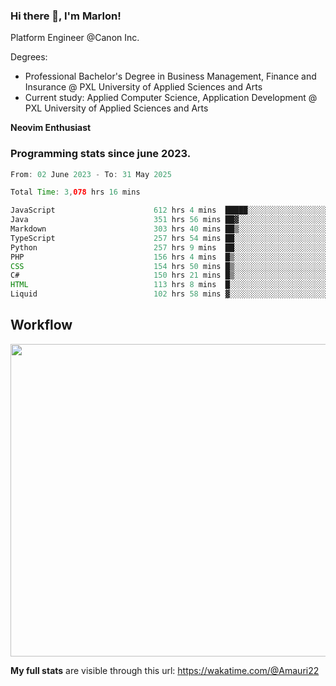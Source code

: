 
### Hi there 👋, I'm Marlon!

Platform Engineer @Canon Inc.

Degrees: 
- Professional Bachelor's Degree in Business Management, Finance and Insurance @ PXL University of Applied Sciences and Arts
- Current study: Applied Computer Science, Application Development @ PXL University of Applied Sciences and Arts

**Neovim Enthusiast**

### Programming stats since june 2023.
<!--START_SECTION:waka-->

```java
From: 02 June 2023 - To: 31 May 2025

Total Time: 3,078 hrs 16 mins

JavaScript                      612 hrs 4 mins  █████░░░░░░░░░░░░░░░░░░░░   19.44 %
Java                            351 hrs 56 mins ██▓░░░░░░░░░░░░░░░░░░░░░░   11.18 %
Markdown                        303 hrs 40 mins ██▒░░░░░░░░░░░░░░░░░░░░░░   09.65 %
TypeScript                      257 hrs 54 mins ██░░░░░░░░░░░░░░░░░░░░░░░   08.19 %
Python                          257 hrs 9 mins  ██░░░░░░░░░░░░░░░░░░░░░░░   08.17 %
PHP                             156 hrs 4 mins  █▒░░░░░░░░░░░░░░░░░░░░░░░   04.96 %
CSS                             154 hrs 50 mins █▒░░░░░░░░░░░░░░░░░░░░░░░   04.92 %
C#                              150 hrs 21 mins █▒░░░░░░░░░░░░░░░░░░░░░░░   04.78 %
HTML                            113 hrs 8 mins  █░░░░░░░░░░░░░░░░░░░░░░░░   03.59 %
Liquid                          102 hrs 58 mins ▓░░░░░░░░░░░░░░░░░░░░░░░░   03.27 %
```

<!--END_SECTION:waka-->

## Workflow
<a href="https://wakatime.com"><img width="750" height="500" src="https://wakatime.com/share/@Amauri22/c9755ad7-b574-44e4-a9ee-ddb3582724ea.png" /></a>

**My full stats** are visible through this url: https://wakatime.com/@Amauri22
